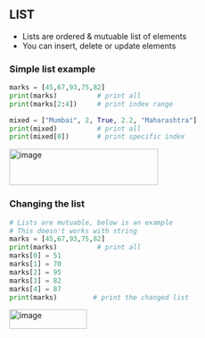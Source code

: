 ## LIST
- Lists are ordered & mutuable list of elements
- You can insert, delete or update elements

### Simple list example
```py
marks = [45,67,93,75,82]
print(marks)          # print all
print(marks[2:4])     # print index range

mixed = ["Mumbai", 2, True, 2.2, "Maharashtra"]
print(mixed)          # print all
print(mixed[0])       # print specific index
```
<img width="267" height="65" alt="image" src="https://github.com/user-attachments/assets/8101fba0-21fa-4858-9fa9-f37352e4aeaa" />

### Changing the list
```py
# Lists are mutuable, below is an example
# This doesn't works with string
marks = [45,67,93,75,82]
print(marks)          # print all
marks[0] = 51
marks[1] = 70
marks[2] = 95
marks[3] = 82
marks[4] = 87
print(marks)         # print the changed list
```
<img width="139" height="35" alt="image" src="https://github.com/user-attachments/assets/98ccee8a-28d6-4f88-bdcc-30d6a20a6e30" />
